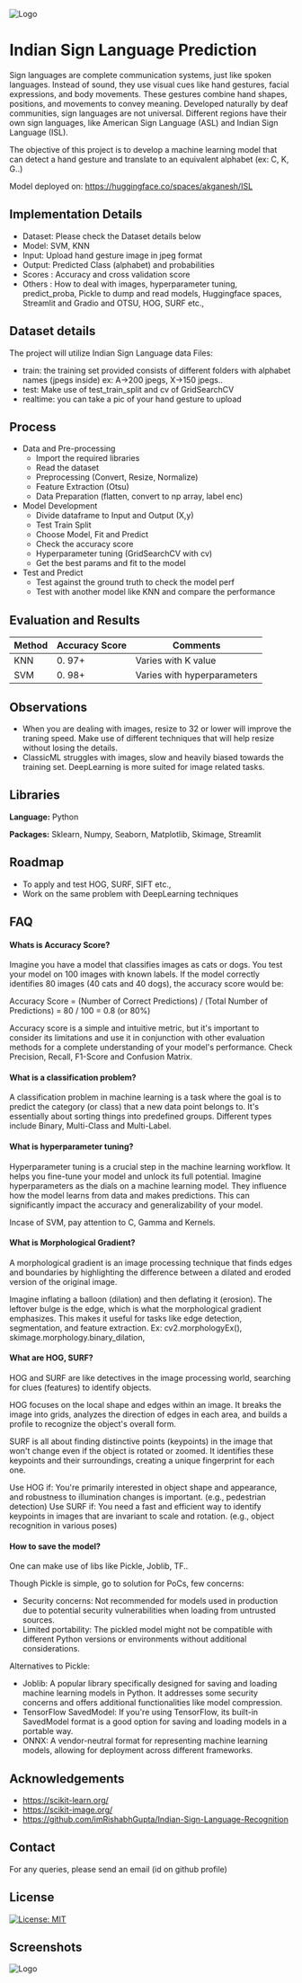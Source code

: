 ![Logo](https://github.com/AKGanesh/Indian-Sign-Language-Prediction/blob/main/Indian-sign-language-dataset.png)

# Indian Sign Language Prediction

Sign languages are complete communication systems, just like spoken languages. Instead of sound, they use visual cues like hand gestures, facial expressions, and body movements. These gestures combine hand shapes, positions, and movements to convey meaning. Developed naturally by deaf communities, sign languages are not universal. Different regions have their own sign languages, like American Sign Language (ASL) and Indian Sign Language (ISL).

The objective of this project is to develop a machine learning model that can detect a hand gesture and translate to an equivalent alphabet (ex: C, K, G..)

Model deployed on: https://huggingface.co/spaces/akganesh/ISL

## Implementation Details

- Dataset: Please check the Dataset details below
- Model: SVM, KNN
- Input: Upload hand gesture image in jpeg format
- Output: Predicted Class (alphabet) and probabilities
- Scores : Accuracy and cross validation score
- Others : How to deal with images, hyperparameter tuning, predict_proba, Pickle to dump and read models, Huggingface spaces, Streamlit and Gradio and OTSU, HOG, SURF etc.,

## Dataset details

The project will utilize Indian Sign Language data
Files:

- train: the training set provided consists of different folders with alphabet names (jpegs inside) ex: A->200 jpegs, X->150 jpegs..
- test: Make use of test_train_split and cv of GridSearchCV
- realtime: you can take a pic of your hand gesture to upload

## Process

- Data and Pre-processing
  - Import the required libraries
  - Read the dataset
  - Preprocessing (Convert, Resize, Normalize)
  - Feature Extraction (Otsu)
  - Data Preparation (flatten, convert to np array, label enc)
- Model Development
  - Divide dataframe to Input and Output (X,y)
  - Test Train Split
  - Choose Model, Fit and Predict
  - Check the accuracy score
  - Hyperparameter tuning (GridSearchCV with cv)
  - Get the best params and fit to the model
- Test and Predict
  - Test against the ground truth to check the model perf
  - Test with another model like KNN and compare the performance

## Evaluation and Results

| Method | Accuracy Score | Comments                    |
| ------ | -------------- | --------------------------- |
| KNN    | 0. 97+         | Varies with K value         |
| SVM    | 0. 98+         | Varies with hyperparameters |

## Observations

- When you are dealing with images, resize to 32 or lower will improve the traning speed. Make use of different techniques that will help resize without losing the details.
- ClassicML struggles with images, slow and heavily biased towards the training set. DeepLearning is more suited for image related tasks.

## Libraries

**Language:** Python

**Packages:** Sklearn, Numpy, Seaborn, Matplotlib, Skimage, Streamlit

## Roadmap

- To apply and test HOG, SURF, SIFT etc.,
- Work on the same problem with DeepLearning techniques

## FAQ

#### Whats is Accuracy Score?

Imagine you have a model that classifies images as cats or dogs. You test your model on 100 images with known labels. If the model correctly identifies 80 images (40 cats and 40 dogs), the accuracy score would be:

Accuracy Score = (Number of Correct Predictions) / (Total Number of Predictions)
= 80 / 100
= 0.8 (or 80%)

Accuracy score is a simple and intuitive metric, but it's important to consider its limitations and use it in conjunction with other evaluation methods for a complete understanding of your model's performance. Check Precision, Recall, F1-Score and Confusion Matrix.

#### What is a classification problem?

A classification problem in machine learning is a task where the goal is to predict the category (or class) that a new data point belongs to. It's essentially about sorting things into predefined groups. Different types include Binary, Multi-Class and Multi-Label.

#### What is hyperparameter tuning?

Hyperparameter tuning is a crucial step in the machine learning workflow. It helps you fine-tune your model and unlock its full potential.
Imagine hyperparameters as the dials on a machine learning model. They influence how the model learns from data and makes predictions. This can significantly impact the accuracy and generalizability of your model.

Incase of SVM, pay attention to C, Gamma and Kernels.

#### What is Morphological Gradient?

A morphological gradient is an image processing technique that finds edges and boundaries by highlighting the difference between a dilated and eroded version of the original image.

Imagine inflating a balloon (dilation) and then deflating it (erosion). The leftover bulge is the edge, which is what the morphological gradient emphasizes. This makes it useful for tasks like edge detection, segmentation, and feature extraction.
Ex: cv2.morphologyEx(), skimage.morphology.binary_dilation,

#### What are HOG, SURF?

HOG and SURF are like detectives in the image processing world, searching for clues (features) to identify objects.

HOG focuses on the local shape and edges within an image. It breaks the image into grids, analyzes the direction of edges in each area, and builds a profile to recognize the object's overall form.

SURF is all about finding distinctive points (keypoints) in the image that won't change even if the object is rotated or zoomed. It identifies these keypoints and their surroundings, creating a unique fingerprint for each one.

Use HOG if: You're primarily interested in object shape and appearance, and robustness to illumination changes is important. (e.g., pedestrian detection)
Use SURF if: You need a fast and efficient way to identify keypoints in images that are invariant to scale and rotation. (e.g., object recognition in various poses)

#### How to save the model?

One can make use of libs like Pickle, Joblib, TF..

Though Pickle is simple, go to solution for PoCs, few concerns:

- Security concerns: Not recommended for models used in production due to potential security vulnerabilities when loading from untrusted sources.
- Limited portability: The pickled model might not be compatible with different Python versions or environments without additional considerations.

Alternatives to Pickle:

- Joblib: A popular library specifically designed for saving and loading machine learning models in Python. It addresses some security concerns and offers additional functionalities like model compression.
- TensorFlow SavedModel: If you're using TensorFlow, its built-in SavedModel format is a good option for saving and loading models in a portable way.
- ONNX: A vendor-neutral format for representing machine learning models, allowing for deployment across different frameworks.

## Acknowledgements

- https://scikit-learn.org/
- https://scikit-image.org/
- https://github.com/imRishabhGupta/Indian-Sign-Language-Recognition

## Contact

For any queries, please send an email (id on github profile)

## License

[![License: MIT](https://img.shields.io/badge/License-MIT-yellow.svg)](https://opensource.org/licenses/MIT)

## Screenshots

![Logo](https://github.com/AKGanesh/Indian-Sign-Language-Prediction/blob/main/huggingfaceISL.png)
